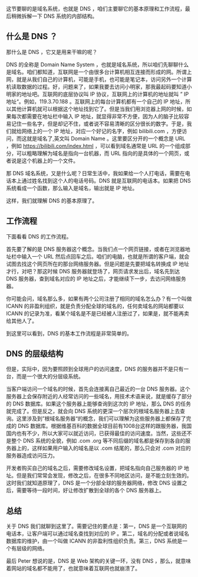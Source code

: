 这节要聊的是域名系统，也就是 DNS ，咱们主要聊它的基本原理和工作流程，最后稍微拆解一下 DNS 系统的内部结构。

## 什么是 DNS ？

那什么是 DNS ，它又是用来干嘛的呢？

DNS 的全称是 Domain Name System ，也就是域名系统，所以咱们先聊聊什么是域名。咱们都知道，互联网是一个由很多台计算机相互连接而形成的网。所谓上网，就是从我们自己的计算机，可能是手机，也可能是笔记本，访问另外一个计算机读取数据的过程。好，问题来了，如果我要去访问小明家，那我最起码要知道小明家的地址吧。互联网的底层协议叫 IP 协议，互联网上的计算机的地址就叫 ” IP 地址“。例如，119.3.70.188 。互联网上的每台计算机都有一个自己的 IP 地址，所以其他计算机就可以根据这个地址找到它了。但是当我们用浏览器上网的时候，如果每次都需要在地址栏中输入 IP 地址，就显得非常不方便，因为人的脑子比较容易记住一些名字，但是却记不住，或者说不容易清晰的区分很长的数字。于是，我们就给网络上的一个 IP 地址，对应一个好记的名字，例如 bilibili.com ，方便访问，而这就是域名了,英文叫 Domain Name 。这里要区分开的一个概念是 URL ，例如 https://bilibili.com/index.html ，可以看到域名通常是 URL 的一个组成部分，可以粗略理解为域名是指向一台机器，而 URL 指向的是具体的一个网页，或者说是这个机器上的一个文件。

那 DNS 域名系统，又是什么呢？日常生活中，我如果给一个人打电话，需要在电话本上通过姓名找到这个人的电话号码。DNS 就是互联网的电话本。如果把 DNS 系统看成一个函数，那么输入是域名，输出就是 IP 地址。

这样，我们就理解 DNS 的基本原理了。

## 工作流程

下面看看 DNS 的工作流程。

首先要了解的是 DNS 服务器这个概念。当我们点一个网页链接，或者在浏览器地址栏中输入一个 URL 然后点回车之后。咱们的电脑，也就是所谓的客户端，就会试图去找这个网页所在的那台网络服务器。但是问题是先要把域名转换成 IP 地址才行，对吧？那这时候 DNS 服务器就登场了，网页请求发出后，域名先到达 DNS 服务器，查到域名对应的 IP 地址之后，才能继续下一步，去访问网络服务器。

你可能会问，域名那么多，如果有两个公司注册了相同的域名怎么办？有一个叫做 ICANN 的非盈利组织，就是负责分配全球的域名的，任何卖域名的网站都要以 ICANN 的记录为准，看某个域名是不是已经被人注册过了，如果是，就不能再卖给其他人了。

到这里可以看到，DNS 的基本工作流程是非常简单的。

## DNS 的层级结构

但是，实际中，因为要照顾到全球用户的访问速度，DNS 的服务器并不是只有一台，而是一个很大的分层级系统。

当客户端访问一个域名的时候，首先会连接离自己最近的一台 DNS 服务器。这个服务器上会保存附近的人经常访问的一些域名，用技术术语来说，就是缓存了部分的 DNS 数据库。如果这个服务器上能够查询到这次的 IP 地址，那么 DNS 的任务就完成了。但是反之，就会向 DNS 系统的更深一个层次的根域名服务器上去查询。这里涉及到”根域名服务器“的概念，我们可以理解为这些服务器上都保存了完成的 DNS 数据库。根据维基百科的数据全球目前有1008台这样的跟服务器，我国国内也有不少，所以大家可以就近访问，已获得最佳的访问速度。当然，这些还不是整个 DNS 系统的全貌，例如 .com .org 等不同后缀的域名都是保存到各自的服务器上的，这样如果用户输入的域名是以 .com 结尾的，那么只会对 .com 对应的服务器造成访问压力。

开发者购买自己的域名之后，需要修改域名设置，把域名指向自己服务器的 IP 地址。但是我们常常会发现，修改之后，在很多不同地区访问，是不能立刻生效的。这时我们就知道原理了，DNS 是一个分部全球的服务器网络，修改 DNS 设置之后，需要等待一段时间，好让修改扩散到全球的各个 DNS 服务器上。

## 总结

关于 DNS 我们就聊到这里了。需要记住的要点是：第一，DNS 是一个互联网的电话本，让客户端可以通过域名查找到对应的 IP 。第二，域名的分配或者说域名数据库的维护，由一个叫做 ICANN 的非盈利性组织负责。第三，DNS 系统是一个有层级的网络。

最后 Peter 想说的是，DNS 是 Web 架构的关键一环，没有 DNS ，那么，就意味着网站的域名都不能用了，也就意味着互联网也就崩溃了。

